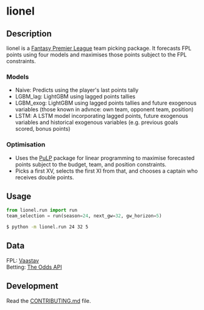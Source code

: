 # lionel

## Description
lionel is a [Fantasy Premier League](https://fantasy.premierleague.com/) team picking package. It forecasts FPL points using four models and maximises those points subject to the FPL constraints.

### Models
- Naive: Predicts using the player's last points tally
- LGBM_lag: LightGBM using lagged points tallies
- LGBM_exog: LightGBM using lagged points tallies and future exogenous variables (those known in advnce: own team, opponent team, position)
- LSTM: A LSTM model incorporating lagged points, future exogenous variables and historical exogenous variables (e.g. previous goals scored, bonus points)


### Optimisation
- Uses the [PuLP](https://coin-or.github.io/pulp/) package for linear programming to maximise forecasted points subject to the budget, team, and position constraints. 
- Picks a first XV, selects the first XI from that, and chooses a captain who receives double points.

## Usage
```py
from lionel.run import run
team_selection = run(season=24, next_gw=32, gw_horizon=5)
```

```bash
$ python -m lionel.run 24 32 5
```

## Data
FPL: [Vaastav](https://github.com/vaastav/Fantasy-Premier-League)  
Betting: [The Odds API](https://the-odds-api.com)

## Development
Read the [CONTRIBUTING.md](CONTRIBUTING.md) file.
